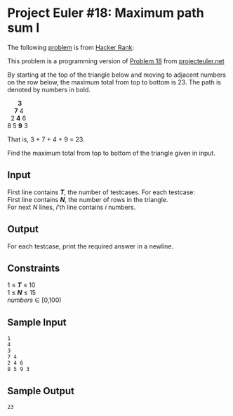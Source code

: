 Project Euler #18: Maximum path sum I
=====================================

The following [problem][HRP] is from [Hacker Rank][HR]:

This problem is a programming version of [Problem 18][PEP] from [projecteuler.net][PE]

By starting at the top of the triangle below and moving to adjacent numbers on the row below, the maximum total from top to bottom is 23. The path is denoted by numbers in bold.

&nbsp;&nbsp;&nbsp;&nbsp;&nbsp;&nbsp;**3**  
&nbsp;&nbsp;&nbsp;&nbsp;**7** 4  
&nbsp;&nbsp;2 **4** 6  
8 5 **9** 3  

That is, 3 + 7 + 4 + 9 = 23.

Find the maximum total from top to bottom of the triangle given in input.

Input
-----
First line contains ***T***, the number of testcases. For each testcase:  
First line contains ***N***, the number of rows in the triangle.  
For next *N* lines, *i*'th line contains *i* numbers.

Output
------
For each testcase, print the required answer in a newline.

Constraints
-----------
1 ≤ ***T*** ≤ 10  
1 ≤ ***N*** ≤ 15  
*numbers* ∈ [0,100)

Sample Input
------------
	1
	4
	3
	7 4
	2 4 6
	8 5 9 3

Sample Output
-------------
	23

[PEP]:https://projecteuler.net/problem=18
[PE]:https://projecteuler.net/
[HR]:https://www.hackerrank.com/
[HRP]:https://www.hackerrank.com/contests/projecteuler/challenges/euler018
